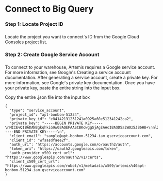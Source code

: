 # Connect to Big Query

###
### Step 1: Locate Project ID
### 
Locate the project you want to connect's ID from the Google Cloud Consoles project list.

###
### Step 2: Create Google Service Account
### 
To connect to your warehouse, Artemis requires a Google service account. For more information, see Google's Creating a service account documentation.
After generating a service account, create a private key. For more information, see Google's private key documentation.
Once you have your private key, paste the entire string into the input box. 

Copy the entire .json file into the input box


	{
	  "type": "service_account",
	  "project_id": "apt-bonbon-51234",
	  "private_key_id": "e84142131231241a0925a60e512341242ca2",
	  "private_key": "-----BEGIN PRIVATE KEY-----\nMIIEvQIBADANBgkqhkiG9w0BAQEFAASCBKcwggSjAgEAAoIBAQDSa2WOz5JB6HB+\nnlZCp63cmaEXQDbKtUKUnjSfCW3Srp/JRcObhbzmg3I3MBquzPHy0Hz/t/OyJd1x\n6zsbwu3e0+ov2xIZgc7CK9XQ6sSrxUHcJcpTt7QgpU1exZS4NDJTaF9pXfjJp+3B\nnW1GYiuWyYUhcsDpluaiDRbP6Sw27H8BiRJMnZWF/F9gTVgRRNHILgRfbk5ASCd1\nr3nwLrGyAWWf+tTLx3SyxnGVpUJt4Zslh8MW2sA481eVG/OfPk2XBMgR7vhvPIJZ\nBjBDQBfRTRT5pl5aruXmojkOTH1FaB4gA0I3v+Y5hng95G/TF7J62WpDzo8FndR9\nCEojB1VzAgMBAAECggEANuMKx7i/Vu/RwEV/DL3+bQep7I20fSXQ60FlSoLEIeup\nBHBtOLkm8B4jgd/LZgNRrVvS70VFjRexbtDER1aOg8xVTwxe6UZh72ZNzMQgbwny\nRwGYiEPn+YgE6Y6yX2ZGJlmYYbzAcalksdjgalYgE6Y6yX2ZGJlmYYbzAcalksdjgalYgE6Y6yX2ZGJlmYYbzAcalksdjgalYgE6Y6yX2ZGJlmYYbzAcalksdjgal;kdglk;asjdfakl;jsdfklasjf;lkjs;lkajdlf0htQN2RCB/TqFuDtFQXiOC1hRd+yhTJwhZF2H9Znp1y+G\nSKSOQlT1aJ3oiogJy9Dnzq215+OEh9uN0Qy6aHC3EkTT4Y3qUu24wwPKElOY+wup\nkNIRvW2eAQoDnYEKqBBxHYrZs09EmlEBxXreOL0CgYEA9GBNlKDo3ZOwB1fQz6Ar\nSe29VdFs/N2D/nf4ZNSAOvJA5rkIIj1yFv3QTg4Pyr4u0ZVaQ6fluvuqCSQlmTjL\nAf/iD+e4d+wIaJiZzL6RV/Q8WufGVT0Cv6WLmcOcR3W4vewNjorD19wUImGQfUWt\nsNzgx4otw3bY8lyYppU6b+0=\n-----END PRIVATE KEY-----\n",
	  "client_email": "sample@apt-bonbon-51234.iam.gserviceaccount.com",
	  "client_id": "wfsasdfaee2f",
	  "auth_uri": "https://accounts.google.com/o/oauth2/auth",
	  "token_uri": "https://oauth2.googleapis.com/token",
	  "auth_provider_x509_cert_url": "https://www.googleapis.com/oauth2/v1/certs",
	  "client_x509_cert_url": "https://www.googleapis.com/robot/v1/metadata/x509/artemis%40apt-bonbon-51234.iam.gserviceaccount.com"
	}



	  
